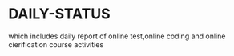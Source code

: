 # DAILY-STATUS
which includes daily report of online test,online coding and online cierification course activities
